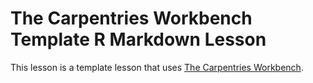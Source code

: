 # The Carpentries Workbench Template R Markdown Lesson

This lesson is a template lesson that uses [The Carpentries Workbench][workbench].


[workbench]: https://carpentries.github.io/sandpaper-docs/
